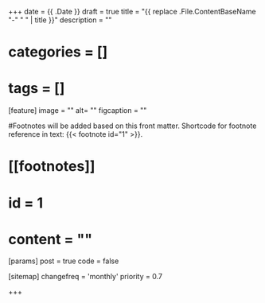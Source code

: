 +++
date = {{ .Date }}
draft = true
title = "{{ replace .File.ContentBaseName "-" " " | title }}"
description = ""
# categories = []
# tags = []

[feature]
  image = ""
  alt= ""
  figcaption = ""

#Footnotes will be added based on this front matter. Shortcode for footnote reference in text: {{< footnote id="1" >}}.

# [[footnotes]]
#   id = 1
#   content = ""

[params]
  post = true
  code = false

[sitemap]
  changefreq = 'monthly'
  priority = 0.7

+++
